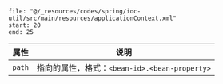 ```reference
file: "@/_resources/codes/spring/ioc-util/src/main/resources/applicationContext.xml"
start: 20
end: 25
```

| 属性     | 说明                                   |
| ------ | ------------------------------------ |
| `path` | 指向的属性，格式：`<bean-id>.<bean-property>` |

‍
